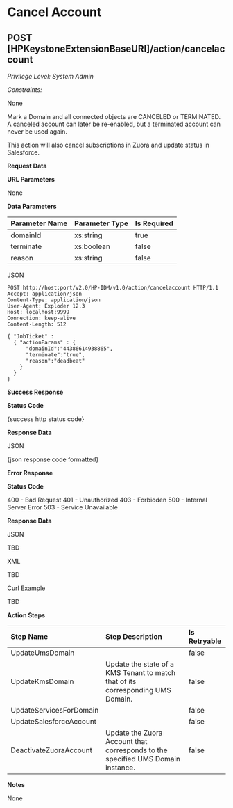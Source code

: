 # Cancel Account
## POST [HPKeystoneExtensionBaseURI]/action/cancelaccount
*Privilege Level: System Admin*  
 
*Constraints:*  

None

Mark a Domain and all connected objects are CANCELED or TERMINATED. A canceled account can later be re-enabled, but a terminated account can never be used again.

This action will also cancel subscriptions in Zuora and update status in Salesforce.

**Request Data**  

**URL Parameters**

None

**Data Parameters**

|Parameter Name|Parameter Type|Is Required|
|:-------------|:-------------|:----------|
|domainId|xs:string|true|
|terminate|xs:boolean|false|
|reason|xs:string|false|

JSON

```
POST http://host:port/v2.0/HP-IDM/v1.0/action/cancelaccount HTTP/1.1
Accept: application/json
Content-Type: application/json
User-Agent: Exploder 12.3
Host: localhost:9999
Connection: keep-alive
Content-Length: 512

{ "JobTicket" :
  { "actionParams" : {
      "domainId":"44386614938865",
      "terminate":"true",
      "reason":"deadbeat"
    }
  }
}
```

**Success Response**

**Status Code**

{success http status code}

**Response Data**

JSON

{json response code formatted}

**Error Response**

**Status Code**

400 - Bad Request
401 - Unauthorized
403 - Forbidden
500 - Internal Server Error
503 - Service Unavailable

**Response Data**

JSON

TBD  

XML

TBD  

Curl Example

TBD 

**Action Steps**

|Step Name|Step Description|Is Retryable|
|:--------|:---------------|:-----------|
|UpdateUmsDomain||false|
|UpdateKmsDomain|Update the state of a KMS Tenant to match that of its corresponding UMS Domain.|false|
|UpdateServicesForDomain||false|
|UpdateSalesforceAccount||false|
|DeactivateZuoraAccount|Update the Zuora Account that corresponds to the specified UMS Domain instance.|false|

**Notes**

None

